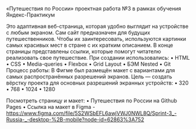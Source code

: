 «Путешествия по России» 
 проектная работа №3
в рамках обучения Яндекс-Практикум

Это адаптивная веб-страница, которая удобно выглядит на устройстве с любым экраном.
Сам сайт предназначен для будущих путешественников. Чтобы их заинтересовать, используются картинки самых красивых мест в стране с их кратким описанием. В конце страницы представлены ссылки, которые помогут читателю реализовать свое путешествие.
При создании использовались:
•	HTML
•	CSS
•	Media-queries
•	Flexbox
•	Grid Layout
•	БЭМ Nested
•	Git
Процесс работы:
В Фигме был размещён макет с вариантами для самых распространённых разрешений экранов.
Цель — создать вёрстку проекта для основных разрешений экранных устройств:
•	320
•	768
•	1024
•	1280

Посмотреть страницу и макет:
•	Путешествия по России на Github Pages
•	Ссылка на макет в Figma - https://www.figma.com/file/5S2WSbEFL6awjVWJ0NWL8Q/Sprint-3_-Russia-_-desktop-%2B-mobile?node-id=62863%3A752

